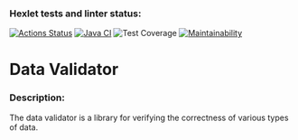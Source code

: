 ### Hexlet tests and linter status:
[![Actions Status](https://github.com/SaliAbdullaeva/java-project-78/actions/workflows/hexlet-check.yml/badge.svg)](https://github.com/SaliAbdullaeva/java-project-78/actions)
[![Java CI](https://github.com/SaliAbdullaeva/java-project-78/actions/workflows/main.yml/badge.svg)](https://github.com/SaliAbdullaeva/java-project-78/actions/workflows/main.yml)
![Test Coverage](https://codeclimate.com/github/SaliAbdullaeva/java-project-78/badges/coverage.svg)
[![Maintainability](https://api.codeclimate.com/v1/badges/263077bab48e63be0e80/maintainability)](https://codeclimate.com/github/SaliAbdullaeva/java-project-78/maintainability)

# Data Validator
### Description:
The data validator is a library for verifying the correctness of various types of data.
